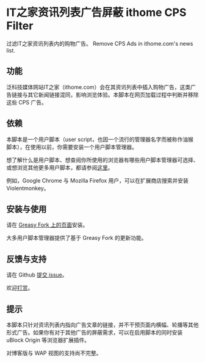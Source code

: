 # IT之家资讯列表广告屏蔽 ithome CPS Filter

过滤IT之家资讯列表内的购物广告。 Remove CPS Ads in ithome.com's news list.

## 功能

泛科技媒体网站IT之家（ithome.com）会在其资讯列表中插入购物广告，这类广告链接与其它新闻链接混同，影响浏览体验。本脚本在网页加载过程中判断并移除这些 CPS 广告。

## 依赖

本脚本是一个用户脚本（user script，也因一个流行的管理器名字而被称作油猴脚本），在使用以前，你需要安装一个用户脚本管理器。

想了解什么是用户脚本、想查阅你所使用的浏览器有哪些用户脚本管理器可选择、或想浏览其他更多用户脚本，都请参阅[这里](https://greasyfork.org)。

例如，Google Chrome 与 Mozilla Firefox 用户，可以在扩展商店搜索并安装 Violentmonkey。

## 安装与使用

请在 [Greasy Fork 上的页面](https://greasyfork.org/zh-CN/scripts/39999-it%E4%B9%8B%E5%AE%B6%E8%B5%84%E8%AE%AF%E5%88%97%E8%A1%A8%E5%B9%BF%E5%91%8A%E5%B1%8F%E8%94%BD-ithome-cps-filter)安装。

大多用户脚本管理器提供了基于 Greasy Fork 的更新功能。

## 反馈与支持

请在 Github [提交 issue](https://github.com/Yves-X/ithome-CPS-Filter/issues)。

欢迎[打赏](https://www.yvesx.com/go/donate/)。

## 提示

本脚本只针对资讯列表内指向广告文章的链接，并不干预页面内横幅、轮播等其他形式广告。如果你有对于其他广告的屏蔽需求，可以在启用脚本的同时安装 uBlock Origin 等浏览器扩展插件。

对博客版与 WAP 视图的支持尚不完整。